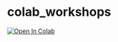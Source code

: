 # colab_workshops

[![Open In Colab](https://colab.research.google.com/assets/colab-badge.svg)](https://colab.research.google.com/github/simonwiles/colab_workshops/blob/master/notebooks/intro_to_python.ipynb)
